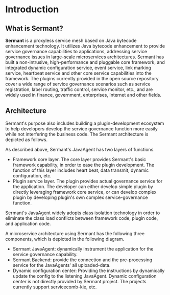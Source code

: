 # Introduction
## What is Sermant?

**Sermant** is a proxyless service mesh based on Java bytecode enhancement technology. It utilizes Java bytecode enhancement to provide service governance capabilities to applications, addressing service governance issues in large-scale microservices architectures. Sermant has built a non-intrusive, high-performance and pluggable core framework, and integrated dynamic configuration service, event service, link marking service, heartbeat service and other core service capabilities into the framework. The plugins currently provided in the open source repository cover a wide range of service governance scenarios such as service registration, label routing, traffic control, service monitor, etc., and are widely used in finance, government, enterprises, Internet and other fields.
<MyImage src="/docs-img/sermant-introduction.png"></MyImage>

## Architecture

Sermant's purpose also includes building a plugin-development ecosystem to help developers develop the service governance function more easily while not interfering the business code. The Sermant architecture is depicted as follows.

<MyImage src="/docs-img/sermant-product-arch.png"></MyImage>

As described above, Sermant's JavaAgent has two layers of functions.

- Framework core layer. The core layer provides Sermant's basic framework capability, in order to ease the plugin development. The function of this layer includes heart beat, data transmit, dynamic configuration, etc.
- Plugin service layer. The plugin provides actual governance service for the application. The developer can either develop simple plugin by directly leveraging framework core service, or can develop complex plugin by developing plugin's own complex service-governance function.

Sermant's JavaAgent widely adopts class isolation technology in order to eliminate the class load conflicts between framework code, plugin code, and application code.

A microservice architecture using Sermant has the following three components, which is depicted in the following diagram.

<MyImage src="/docs-img/sermant-rt-arch.png"></MyImage>

- Sermant JavaAgent: dynamically instrument the application for the service governance capability.
- Sermant Backend: provide the connection and the pre-processing service for the JavaAgents' all uploaded-data.
- Dynamic configuration center: Providing the instructions by dynamically update the config to the listening JavaAgent. Dynamic configuration center is not directly provided by Sermant project. The projects currently support servicecomb-kie, etc.
